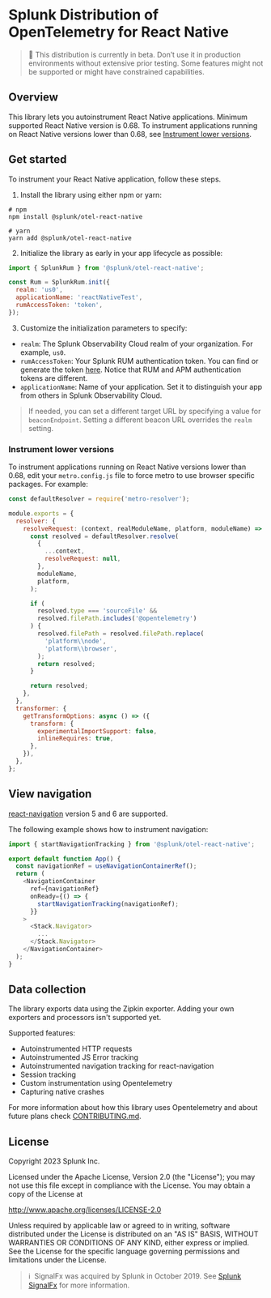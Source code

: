 # Splunk Distribution of OpenTelemetry for React Native

> :construction: This distribution is currently in beta. Don’t use it in production environments without extensive prior testing. Some features might not be supported or might have constrained capabilities.

## Overview

This library lets you autoinstrument React Native applications. Minimum supported React Native version is 0.68.
To instrument applications running on React Native versions lower than 0.68, see [Instrument lower versions](#instrument-lower-versions).

## Get started

To instrument your React Native application, follow these steps.

1. Install the library using either npm or yarn:

```
# npm
npm install @splunk/otel-react-native

# yarn
yarn add @splunk/otel-react-native
```

2. Initialize the library as early in your app lifecycle as possible:

```js
import { SplunkRum } from '@splunk/otel-react-native';

const Rum = SplunkRum.init({
  realm: 'us0',
  applicationName: 'reactNativeTest',
  rumAccessToken: 'token',
});

```

3. Customize the initialization parameters to specify:

- `realm`: The Splunk Observability Cloud realm of your organization. For example, `us0`.
- `rumAccessToken`: Your Splunk RUM authentication token. You can find or generate the token [here](https://app.signalfx.com/o11y/#/organization/current?selectedKeyValue=sf_section:accesstokens). Notice that RUM and APM authentication tokens are different.
- `applicationName`: Name of your application. Set it to distinguish your app from others in Splunk Observability Cloud.

> If needed, you can set a different target URL by specifying a value for `beaconEndpoint`. Setting a different beacon URL overrides the `realm` setting.

### Instrument lower versions

To instrument applications running on React Native versions lower than 0.68, edit your `metro.config.js` file to force metro to use browser specific packages. For example:

```js
const defaultResolver = require('metro-resolver');

module.exports = {
  resolver: {
    resolveRequest: (context, realModuleName, platform, moduleName) => {
      const resolved = defaultResolver.resolve(
        {
          ...context,
          resolveRequest: null,
        },
        moduleName,
        platform,
      );

      if (
        resolved.type === 'sourceFile' &&
        resolved.filePath.includes('@opentelemetry')
      ) {
        resolved.filePath = resolved.filePath.replace(
          'platform\\node',
          'platform\\browser',
        );
        return resolved;
      }

      return resolved;
    },
  },
  transformer: {
    getTransformOptions: async () => ({
      transform: {
        experimentalImportSupport: false,
        inlineRequires: true,
      },
    }),
  },
};
```

## View navigation

[react-navigation](https://github.com/react-navigation/react-navigation) version 5 and 6 are supported.

The following example shows how to instrument navigation:

```js
import { startNavigationTracking } from '@splunk/otel-react-native';

export default function App() {
  const navigationRef = useNavigationContainerRef();
  return (
    <NavigationContainer
      ref={navigationRef}
      onReady={() => {
        startNavigationTracking(navigationRef);
      }}
    >
      <Stack.Navigator>
        ...
      </Stack.Navigator>
    </NavigationContainer>
  );
}
```

## Data collection

The library exports data using the Zipkin exporter. Adding your own exporters and processors isn't supported yet.

Supported features:

- Autoinstrumented HTTP requests
- Autoinstrumented JS Error tracking
- Autoinstrumented navigation tracking for react-navigation
- Session tracking
- Custom instrumentation using Opentelemetry
- Capturing native crashes

For more information about how this library uses Opentelemetry and about future plans check [CONTRIBUTING.md](CONTRIBUTING.md#Opentelemetry).

## License

Copyright 2023 Splunk Inc.

Licensed under the Apache License, Version 2.0 (the "License");
you may not use this file except in compliance with the License.
You may obtain a copy of the License at

http://www.apache.org/licenses/LICENSE-2.0

Unless required by applicable law or agreed to in writing,
software distributed under the License is distributed on an "AS IS" BASIS,
WITHOUT WARRANTIES OR CONDITIONS OF ANY KIND, either express or implied.
See the License for the specific language governing permissions and limitations under the License.

>ℹ️&nbsp;&nbsp;SignalFx was acquired by Splunk in October 2019. See [Splunk SignalFx](https://www.splunk.com/en_us/investor-relations/acquisitions/signalfx.html) for more information.
